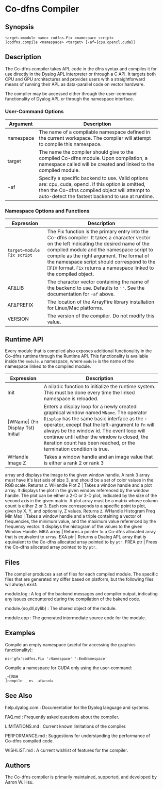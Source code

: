 ﻿# Co-dfns Compiler

## Synopsis

	target←<module name> codfns.Fix <namespace script>
	]codfns.compile <namespace> <target> [-af={cpu,opencl,cuda}]

## Description

The Co-dfns compiler takes APL code in the dfns syntax and compiles it for use directly in the Dyalog APL interpreter or through a C API. It targets both CPU and GPU architectures and provides users with a straightforward means of running their APL as data-parallel code on vector hardware. 

The compiler may be accessed either through the user-command functionality of Dyalog APL or through the namespace interface. 

### User-Command Options

Argument  | Description
--------- | -----------
namespace | The name of a compilable namespace defined in the current workspace. The compiler will attempt to compile this namespace.
target    | The name the compiler should give to the compiled Co-dfns module. Upon compilation, a namespace called <target> will be created and linked to the compiled module.
-af       | Specify a specific backend to use. Valid options are: cpu, cuda, opencl. If this option is omitted, then the Co-dfns compiled object will attempt to auto-detect the fastest backend to use at runtime.

### Namespace Options and Functions

Expression                 | Description
-------------------------- | -----------
`target←module Fix script` | The Fix function is the primary entry into the Co-dfns compiler. It takes a character vector on the left indicating the desired name of the compiled module and the namespace script to compile as the right argument. The format of the namespace script should correspond to the `⎕FIX` format. `Fix` returns a namespace linked to the compiled object.
AF∆LIB                     | The character vector containing the name of the backend to use. Defaults to `''`. See the documentation for `-af` above.
AF∆PREFIX                  | The location of the ArrayFire library installation for Linux/Mac platforms.
VERSION                    | The version of the compiler. Do not modify this value.

## Runtime API

Every module that is compiled also exposes additional functionality in the Co-dfns runtime through the Runtime API. This functionality is available inside the `module.∆` namespace, where `module` is the name of the namespace linked to the compiled module.

Expression                       | Description
-------------------------------- | -----------
Init                             | A niladic function to initialize the runtime system. This must be done every time the linked namespace is reloaded.
[WName] (Fn Display Tst) Initial | Enters a display loop for a newly created graphical window named `WName`. The operator `Display` has the same basic interface as the `⍣` operator, except that the left-argument to `Fn` will always be the window id. The event loop will continue until either the window is closed, the iteration count has been reached, or the termination condition is true.
WHandle Image Z                  | Takes a window handle and an image value that is either a rank 2 or rank 3 
array and displays the image to the given window handle. A rank 3 array 
must have it's last axis of size 3, and should be a set of color values in 
the RGB scale. Returns `Z`.
WHandle Plot Z                   | Takes a window handle and a plot array. It displays the plot in the given 
window referenced by the window handle. The plot can be either a 2-D or 3-D
plot, indicated by the size of the second axis in the given matrix. A 
plot array must be a matrix whose column count is either 2 or 3. Each row 
corresponds to a specific point to plot, given by X, Y, and optionally, Z 
values. Returns `Z`.
WHandle Histogram Freq Min Max   | Takes a window handle and a triple containing a vector of frequencies, 
the minimum value, and the maximum value referenced by the frequency vector.
It displays the histogram of the values to the given Window Handle.
MKA array                        | Returns a pointer to a Co-dfns allocated array that is equivalent to `array`. 
EXA ptr                          | Returns a Dyalog APL array that is equivalent to the Co-dfns allocated array pointed to by `ptr`.
FREA ptr                         | Frees the Co-dfns allocated array pointed to by `ptr`.

## Files

The compiler produces a set of files for each compiled module. The specific files that are generated my differ based on platform, but the following files wil always exist:

module.log
: A log of the backend messages and compiler output, indicating any issues encountered during the compilation of the bakend code.

module.{so,dll,dylib}
: The shared object of the module.

module.cpp
: The generated intermediate source code for the module.

## Examples

Compile an empty namespace (useful for accessing the graphics functionality):

	ns←'gfx'codfns.Fix ':Namespace' ':EndNamespace'

Compile a namespace for CUDA only using the user-command:

	_←⎕NS⍬
	]compile _ ns -af=cuda

## See Also

help.dyalog.com
: Documentation for the Dyalog language and systems.

FAQ.md
: Frequently asked questions about the compiler.

LIMITATIONS.md
: Current known limitations of the compiler.

PERFORMANCE.md
: Suggestions for understanding the performance of Co-dfns compiled code.

WISHLIST.md
: A current wishlist of features for the compiler.

## Authors

The Co-dfns compiler is primarily maintained, supported, and developed by Aaron W. Hsu.